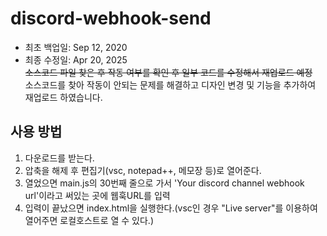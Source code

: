 # discord-webhook-send
- 최초 백업일: Sep 12, 2020   
- 최종 수정일: Apr 20, 2025   
~~소스코드 파일 찾은 후 작동 여부를 확인 후 일부 코드를 수정해서 재업로드 예정~~   
소스코드를 찾아 작동이 안되는 문제를 해결하고 디자인 변경 및 기능을 추가하여 재업로드 하였습니다.

## 사용 방법
1. 다운로드를 받는다.
2. 압축을 해제 후 편집기(vsc, notepad++, 메모장 등)로 열어준다.
3. 열었으면 main.js의 30번째 줄으로 가서 'Your discord channel webhook url'이라고 써있는 곳에 웹훅URL를 입력
4. 입력이 끝났으면 index.html을 실행한다.(vsc인 경우 "Live server"를 이용하여 열어주면 로컬호스트로 열 수 있다.)
